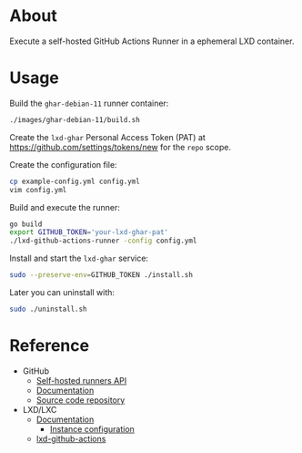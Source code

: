 # About

Execute a self-hosted GitHub Actions Runner in a ephemeral LXD container.

# Usage

Build the `ghar-debian-11` runner container:

```bash
./images/ghar-debian-11/build.sh
```

Create the `lxd-ghar` Personal Access Token (PAT) at
https://github.com/settings/tokens/new for the `repo` scope.

Create the configuration file:

```bash
cp example-config.yml config.yml
vim config.yml
```

Build and execute the runner:

```bash
go build
export GITHUB_TOKEN='your-lxd-ghar-pat'
./lxd-github-actions-runner -config config.yml
```

Install and start the `lxd-ghar` service:

```bash
sudo --preserve-env=GITHUB_TOKEN ./install.sh
```

Later you can uninstall with:

```bash
sudo ./uninstall.sh
```

# Reference

* GitHub
  * [Self-hosted runners API](https://docs.github.com/en/rest/reference/actions#self-hosted-runners)
  * [Documentation](https://github.com/actions/runner/tree/main/docs)
  * [Source code repository](https://github.com/actions/runner)
* LXD/LXC
  * [Documentation](https://github.com/lxc/lxd/tree/master/doc)
    * [Instance configuration](https://github.com/lxc/lxd/blob/master/doc/instances.md)
  * [lxd-github-actions](https://github.com/stgraber/lxd-github-actions)

